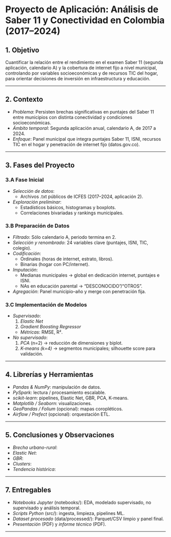 # Proyecto de Aplicación: Análisis de Saber 11 y Conectividad en Colombia (2017–2024)

## 1. Objetivo
Cuantificar la relación entre el rendimiento en el examen Saber 11 (segunda aplicación, calendario A) y la cobertura de internet fijo a nivel municipal, controlando por variables socioeconómicas y de recursos TIC del hogar, para orientar decisiones de inversión en infraestructura y educación.

---

## 2. Contexto
- *Problema*: Persisten brechas significativas en puntajes del Saber 11 entre municipios con distinta conectividad y condiciones socioeconómicas.  
- *Ámbito temporal*: Segunda aplicación anual, calendario A, de 2017 a 2024.  
- *Enfoque*: Panel municipal que integra puntajes Saber 11, ISNI, recursos TIC en el hogar y penetración de internet fijo (datos.gov.co).
---

## 3. Fases del Proyecto

### 3.A Fase Inicial  
- *Selección de datos*:  
  - Archivos .txt públicos de ICFES (2017–2024, aplicación 2).    
- *Exploración preliminar*:  
  - Estadísticos básicos, histogramas y boxplots.  
  - Correlaciones bivariadas y rankings municipales.

### 3.B Preparación de Datos  
- *Filtrado*: Sólo calendario A, periodo termina en 2.  
- *Selección y renombrado*: 24 variables clave (puntajes, ISNI, TIC, colegio).  
- *Codificación*:  
  - Ordinales (horas de internet, estrato, libros).  
  - Binarias (hogar con PC/internet).  
- *Imputación*:  
  - Medianas municipales → global en dedicación internet, puntajes e ISNI.  
  - NAs en educación parental → “DESCONOCIDO”/“OTROS”.  
- *Agregación*: Panel municipio–año y merge con penetración fija.

### 3.C Implementación de Modelos  
- *Supervisado*:  
  1. *Elastic Net* 
  2. *Gradient Boosting Regressor*
  - *Métricas*: RMSE, R².  
- *No supervisado*:  
  1. *PCA* (n=2) → reducción de dimensiones y biplot.  
  2. *K-means (k=4)* → segmentos municipales; silhouette score para validación.

---

## 4. Librerías y Herramientas  
- *Pandas & NumPy*: manipulación de datos.  
- *PySpark*: lectura / procesamiento escalable.  
- *scikit-learn*: pipelines, Elastic Net, GBR, PCA, K-means.  
- *Matplotlib / Seaborn*: visualizaciones.  
- *GeoPandas / Folium* (opcional): mapas coropléticos.  
- *Airflow / Prefect* (opcional): orquestación ETL.

---


## 5. Conclusiones y Observaciones  
- *Brecha urbano-rural*:
- *Elastic Net*:
- *GBR*:
- *Clusters*:
- *Tendencia histórica*:

---

## 7. Entregables  
- *Notebooks Jupyter* (notebooks/): EDA, modelado supervisado, no supervisado y análisis temporal.  
- *Scripts Python* (src/): ingesta, limpieza, pipelines ML.  
- *Dataset procesado* (data/processed/): Parquet/CSV limpio y panel final.  
- *Presentación* (PDF) y *informe técnico* (PDF).  

---




